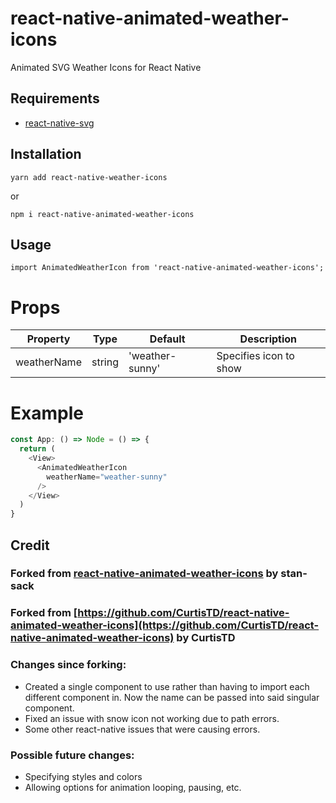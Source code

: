 # react-native-animated-weather-icons
Animated SVG Weather Icons for React Native

## Requirements
* [react-native-svg](https://github.com/react-native-svg/react-native-svg)

## Installation
````
yarn add react-native-weather-icons
````
or
````
npm i react-native-animated-weather-icons
````

## Usage
````
import AnimatedWeatherIcon from 'react-native-animated-weather-icons';
````

# Props
|    Property  | Type          | Default         | Description |
| -------------| ------------- | --------------- | ------------- |
| weatherName  | string        | 'weather-sunny' | Specifies icon to show|

# Example
````javascript
const App: () => Node = () => {
  return (
    <View>
      <AnimatedWeatherIcon 
        weatherName="weather-sunny"
      />
    </View>
  )
}
````

## Credit
### Forked from [react-native-animated-weather-icons](https://github.com/stan-sack/react-native-animated-weather-icons) by stan-sack
### Forked from [https://github.com/CurtisTD/react-native-animated-weather-icons](https://github.com/CurtisTD/react-native-animated-weather-icons) by CurtisTD

### Changes since forking:
* Created a single component to use rather than having to import each different component in. Now the name can be passed into said singular component.
* Fixed an issue with snow icon not working due to path errors.
* Some other react-native issues that were causing errors.

### Possible future changes:
* Specifying styles and colors
* Allowing options for animation looping, pausing, etc.

